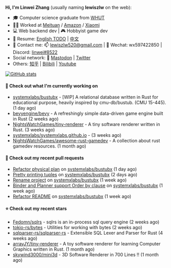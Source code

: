 **Hi, I'm Linwei Zhang** (usually naming **lewiszlw** on the web):
- 🎓 Computer science graduate from [WHUT](https://en.wikipedia.org/wiki/Wuhan_University_of_Technology)
- 👨‍💻 Worked at [Meituan](https://about.meituan.com/home) / [Amazon](https://www.amazon.com/) / [Xiaomi](https://www.mi.com/)
- 💻 Web backend dev | 🎮 Hobbyist game dev
- 📄 Resume: [English TODO](https://github.com/lewiszlw/lewiszlw/blob/main/Resume_EN.md) | [中文](https://github.com/lewiszlw/lewiszlw/blob/main/Resume_CN.md)
- 📱 Contact me: 📫 [lewiszlw520@gmail.com](mailto:lewiszlw520@gmail.com) | 💬 Wechat: wx597422850 | Discord: [linwei#8522](http://discordapp.com/users/891664307035713576)
- Social network: 🦣 [Mastodon](https://mastodon.world/@lewiszlw) | [Twitter](https://twitter.com/lewiszlw)
- Others: [知乎](https://www.zhihu.com/people/tian-qian-zhu-wu-ya) | [Bilibili](https://space.bilibili.com/43876861) | [Youtube](https://www.youtube.com/channel/UCnvri1tqAjxsp9nGQ63zUNw)

[![GitHub stats](https://github-readme-stats.vercel.app/api?username=lewiszlw&count_private=true&show_icons=true&theme=solarized-dark&include_all_commits=true)](https://github.com/anuraghazra/github-readme-stats)

#### 👷 Check out what I'm currently working on

- [systemxlabs/bustubx](https://github.com/systemxlabs/bustubx) - [WIP] A relational database written in Rust for educational purpose, heavily inspired by cmu-db/bustub. (CMU 15-445). (1 day ago)
- [bevyengine/bevy](https://github.com/bevyengine/bevy) - A refreshingly simple data-driven game engine built in Rust (2 weeks ago)
- [NightsWatchGames/tiny-renderer](https://github.com/NightsWatchGames/tiny-renderer) - A tiny software renderer written in Rust. (3 weeks ago)
- [systemxlabs/systemxlabs.github.io](https://github.com/systemxlabs/systemxlabs.github.io) -  (3 weeks ago)
- [NightsWatchGames/awesome-rust-gamedev](https://github.com/NightsWatchGames/awesome-rust-gamedev) - A collection about rust gamedev resources. (1 month ago)

#### 🔨 Check out my recent pull requests

- [Refactor physical plan](https://github.com/systemxlabs/bustubx/pull/40) on [systemxlabs/bustubx](https://github.com/systemxlabs/bustubx) (1 day ago)
- [Pretty printing tuples](https://github.com/systemxlabs/bustubx/pull/39) on [systemxlabs/bustubx](https://github.com/systemxlabs/bustubx) (2 days ago)
- [Rename project](https://github.com/systemxlabs/bustubx/pull/37) on [systemxlabs/bustubx](https://github.com/systemxlabs/bustubx) (1 week ago)
- [Binder and Planner support Order by clause](https://github.com/systemxlabs/bustubx/pull/36) on [systemxlabs/bustubx](https://github.com/systemxlabs/bustubx) (1 week ago)
- [Refactor README](https://github.com/systemxlabs/bustubx/pull/35) on [systemxlabs/bustubx](https://github.com/systemxlabs/bustubx) (1 week ago)

#### ⭐ Check out my recent stars

- [Fedomn/sqlrs](https://github.com/Fedomn/sqlrs) - sqlrs is an in-process sql query engine (2 weeks ago)
- [tokio-rs/bytes](https://github.com/tokio-rs/bytes) - Utilities for working with bytes (2 weeks ago)
- [sqlparser-rs/sqlparser-rs](https://github.com/sqlparser-rs/sqlparser-rs) - Extensible SQL Lexer and Parser for Rust (4 weeks ago)
- [arrayJY/tiny-renderer](https://github.com/arrayJY/tiny-renderer) - A toy software renderer for learning Computer Graphics written in Rust. (1 month ago)
- [skywind3000/mini3d](https://github.com/skywind3000/mini3d) - 3D Software Renderer in 700 Lines !! (1 month ago)
